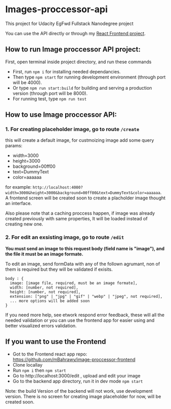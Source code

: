 # Images-proccessor-api
This project for Udacity EgFwd Fullstack Nanodegree project 

You can use the API directly or through my [React Frontend project](https://github.com/mBahrawy/image-proccessor-frontend).


## How to run Image proccessor API project:
First, open terminal inside project directory, and run these commands

- First, run `npm i` for installing needed dependancies.
- Then type `npm start` for running development environment (through port will be 4000).
- Or type `npm run start:build` for building and serving a production version (through port will be 8000).
- For running test, type `npm run test`


## How to use Image proccessor API:

### 1. For creating placeholder image, go to route `/create`
this will create a default image, for custmoizing image add some query params:

  - width=3000
  - height=3000
  - background=00ff00
  - text=DummyText
  - color=aaaaaa

for example: `http://localhost:4000?width=3000&height=3000&background=00ff00&text=DummyText&color=aaaaaa`.
A frontend screen will be created soon to create a placholder image thought an interface.

Also please note that a caching proccess happen, if image was already created previously with same properties, It will be loaded instead of creating new one.


### 2. For edit an exsisting image, go to route `/edit`
**You must send an image to this request body (field name is "image"), and the file it must be an image formate.**

To edit an image, send formData with any of the follown agrumant, non of them is required but they will be validated if exisits.

```
body : {
  image: [image file, required, must be an image formate],
  width: [number, not required],
  height: [number, not required],
  extension: ["png" | "jpg" | "gif" | "webp" | "jpeg", not required],
  ... more options will be added soon
}
```
If you need more help, see etwork respond error feedback, these will all the needed validation 
or you can use the frontend app for easier using and better visualized errors validation.


## If you want to use the Frontend

  - Got to the Frontend react app repo: https://github.com/mBahrawy/image-proccessor-frontend
  - Clone locallay
  - Run `npm i` then `npm start`
  - Go to http://localhost:3000/edit , upload and edit your image
  - Go to the backend app directory, run it in dev mode `npm start` 

Note: the build Version of the backend will not work, use development version.
There is no screen for creating image placeholder for now, will be created soon.
